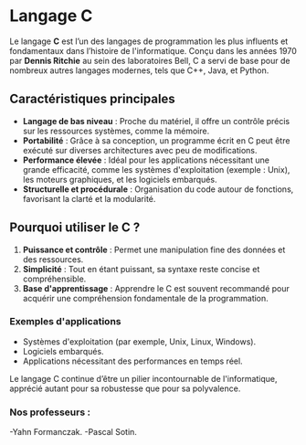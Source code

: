 # Langage C

Le langage **C** est l’un des langages de programmation les plus influents et fondamentaux dans l’histoire de l'informatique. Conçu dans les années 1970 par **Dennis Ritchie** au sein des laboratoires Bell, C a servi de base pour de nombreux autres langages modernes, tels que C++, Java, et Python.

## Caractéristiques principales
- **Langage de bas niveau** : Proche du matériel, il offre un contrôle précis sur les ressources systèmes, comme la mémoire.
- **Portabilité** : Grâce à sa conception, un programme écrit en C peut être exécuté sur diverses architectures avec peu de modifications.
- **Performance élevée** : Idéal pour les applications nécessitant une grande efficacité, comme les systèmes d'exploitation (exemple : Unix), les moteurs graphiques, et les logiciels embarqués.
- **Structurelle et procédurale** : Organisation du code autour de fonctions, favorisant la clarté et la modularité.

## Pourquoi utiliser le C ?
1. **Puissance et contrôle** : Permet une manipulation fine des données et des ressources.
2. **Simplicité** : Tout en étant puissant, sa syntaxe reste concise et compréhensible.
3. **Base d'apprentissage** : Apprendre le C est souvent recommandé pour acquérir une compréhension fondamentale de la programmation.

### Exemples d'applications
- Systèmes d'exploitation (par exemple, Unix, Linux, Windows).
- Logiciels embarqués.
- Applications nécessitant des performances en temps réel.

Le langage C continue d’être un pilier incontournable de l'informatique, apprécié autant pour sa robustesse que pour sa polyvalence.

### Nos professeurs :
-Yahn Formanczak.
-Pascal Sotin.